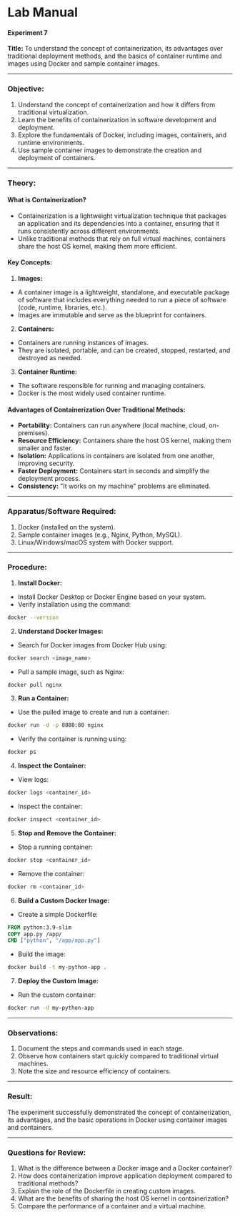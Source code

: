 # **Lab Manual**  
#### **Experiment 7**  
**Title:** To understand the concept of containerization, its advantages over traditional deployment methods, and the basics of container runtime and images using Docker and sample container images.  

---

### **Objective:**  
1. Understand the concept of containerization and how it differs from traditional virtualization.  
2. Learn the benefits of containerization in software development and deployment.  
3. Explore the fundamentals of Docker, including images, containers, and runtime environments.  
4. Use sample container images to demonstrate the creation and deployment of containers.  

---

### **Theory:**  

#### **What is Containerization?**  
- Containerization is a lightweight virtualization technique that packages an application and its dependencies into a container, ensuring that it runs consistently across different environments.  
- Unlike traditional methods that rely on full virtual machines, containers share the host OS kernel, making them more efficient.  

#### **Key Concepts:**  
1. **Images:**  
- A container image is a lightweight, standalone, and executable package of software that includes everything needed to run a piece of software (code, runtime, libraries, etc.).  
- Images are immutable and serve as the blueprint for containers.  

2. **Containers:**  
- Containers are running instances of images.  
- They are isolated, portable, and can be created, stopped, restarted, and destroyed as needed.  

3. **Container Runtime:**  
- The software responsible for running and managing containers.  
- Docker is the most widely used container runtime.  

#### **Advantages of Containerization Over Traditional Methods:**  
- **Portability:** Containers can run anywhere (local machine, cloud, on-premises).  
- **Resource Efficiency:** Containers share the host OS kernel, making them smaller and faster.  
- **Isolation:** Applications in containers are isolated from one another, improving security.  
- **Faster Deployment:** Containers start in seconds and simplify the deployment process.  
- **Consistency:** "It works on my machine" problems are eliminated.  

---

### **Apparatus/Software Required:**  
1. Docker (installed on the system).  
2. Sample container images (e.g., Nginx, Python, MySQL).  
3. Linux/Windows/macOS system with Docker support.  

---

### **Procedure:**  

1. **Install Docker:**  
- Install Docker Desktop or Docker Engine based on your system.  
- Verify installation using the command:  
 ```bash
 docker --version
 ```  

2. **Understand Docker Images:**  
- Search for Docker images from Docker Hub using:  
 ```bash
 docker search <image_name>
 ```  
- Pull a sample image, such as Nginx:  
 ```bash
 docker pull nginx
 ```  

3. **Run a Container:**  
- Use the pulled image to create and run a container:  
 ```bash
 docker run -d -p 8080:80 nginx
 ```  
- Verify the container is running using:  
 ```bash
 docker ps
 ```  

4. **Inspect the Container:**  
- View logs:  
 ```bash
 docker logs <container_id>
 ```  
- Inspect the container:  
 ```bash
 docker inspect <container_id>
 ```  

5. **Stop and Remove the Container:**  
- Stop a running container:  
 ```bash
 docker stop <container_id>
 ```  
- Remove the container:  
 ```bash
 docker rm <container_id>
 ```  

6. **Build a Custom Docker Image:**  
- Create a simple Dockerfile:  
 ```Dockerfile
 FROM python:3.9-slim  
 COPY app.py /app/  
 CMD ["python", "/app/app.py"]  
 ```  
- Build the image:  
 ```bash
 docker build -t my-python-app .
 ```  

7. **Deploy the Custom Image:**  
- Run the custom container:  
 ```bash
 docker run -d my-python-app
 ```  

---

### **Observations:**  
1. Document the steps and commands used in each stage.  
2. Observe how containers start quickly compared to traditional virtual machines.  
3. Note the size and resource efficiency of containers.  

---

### **Result:**  
The experiment successfully demonstrated the concept of containerization, its advantages, and the basic operations in Docker using container images and containers.  

---

### **Questions for Review:**  
1. What is the difference between a Docker image and a Docker container?  
2. How does containerization improve application deployment compared to traditional methods?  
3. Explain the role of the Dockerfile in creating custom images.  
4. What are the benefits of sharing the host OS kernel in containerization?  
5. Compare the performance of a container and a virtual machine.  

